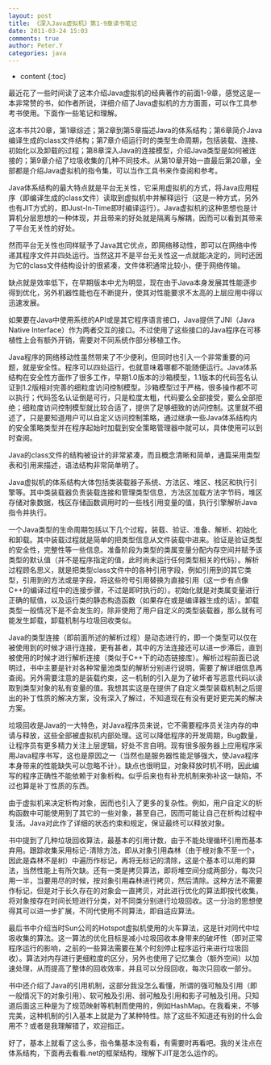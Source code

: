 ```yaml
---
layout: post
title: 《深入Java虚拟机》第1-9章读书笔记
date: 2011-03-24 15:03
comments: true
author: Peter.Y
categories: java
---
```


* content
{:toc}


最近花了一些时间读了这本介绍Java虚拟机的经典著作的前面1-9章，感觉这是一本非常赞的书，如作者所说，详细介绍了Java虚拟机的方方面面，可以作工具参考书使用。下面作一些笔记和理解。


这本书共20章，第1章综述；第2章到第5章描述Java的体系结构；第6章简介Java编译生成的class文件结构；第7章介绍运行时的类型生命周期，包括装载、连接、初始化以及卸载的过程；第8章深入Java的连接模型，介绍Java类型是如何被连接的；第9章介绍了垃圾收集的几种不同技术。从第10章开始一直最后第20章，全部都是介绍Java虚拟机的指令集，可以当作工具书来作查阅和参考。


Java体系结构的最大特点就是平台无关性，它采用虚拟机的方式，将Java应用程序（即编译生成的class文件）读取到虚拟机中并解释运行（这是一种方式，另外也有JIT方式的，即Just-In-Time即时编译运行）。Java虚拟机的这种思想也是计算机分层思想的一种体现，并且带来的好处就是隔离与解耦，因而可以看到其带来了平台无关性的好处。

然而平台无关性也同样赋予了Java其它优点，即网络移动性，即可以在网络中传递其程序文件并四处运行。当然这并不是平台无关性这一点就能决定的，同时还因为它的class文件结构设计的很紧凑，文件体积通常比较小，便于网络传输。

缺点就是效率低下，在早期版本中尤为明显，现在由于Java本身发展其性能逐步得到优化，另外机器性能也在不断提升，使其对性能要求不太高的上层应用中得以迅速发展。

如果要在Java中使用系统的API或是其它程序语言接口，Java提供了JNI（Java Native Interface）作为两者交互的接口。不过使用了这些接口的Java程序在可移植性上会有额外开销，需要对不同系统作部分移植工作。


Java程序的网络移动性虽然带来了不少便利，但同时也引入一个非常重要的问题，就是安全性。程序可以四处运行，也就意味着哪都不能随便运行。Java体系结构在安全性方面作了很多工作，早期1.0版本的沙箱模型，1.1版本的代码签名认证到1.2版相对完善的细粒度访问控制模型。沙箱模型过于严格，很多操作都不可以执行；代码签名认证倒是可行，只是粒度太粗，代码要么全部接受，要么全部拒绝；细粒度访问控制模型就比较合适了，提供了足够细致的访问控制。这里就不细述了，只是要知道用户可以自定义访问控制策略，通过继承一些Java体系结构内的安全策略类型并在程序起始时加载到安全策略管理器中就可以，具体使用可以到时查阅。


Java的class文件的结构被设计的非常紧凑，而且概念清晰和简单，通篇采用类型表和引用来描述，语法结构非常简单明了。


Java虚拟机的体系结构大体包括类装载器子系统、方法区、堆区、栈区和执行引擎等。其中类装载器负责装载连接和管理类型信息，方法区加载方法字节码，堆区存储对象数据，栈区存储函数调用时的一些栈引用变量的值，执行引擎解析Java指令并执行。


一个Java类型的生命周期包括以下几个过程，装载、验证、准备、解析、初始化和卸载。其中装载过程就是简单的把类型信息从文件装载中进来。验证是验证类型的安全性，完整性等一些信息。准备阶段为类型的类属变量分配内存空间并赋予该类型的默认值（并不是程序指定的值，此时尚未运行任何类型相关的代码）。解析过程顾名思义，就是把类型class文件中的各种引用字段，例如引用到的其它类型，引用到的方法或是字段，将这些符号引用替换为直接引用（这一步有点像C++的编译过程中的连接步骤，不过是即时执行的）。初始化就是对类属变量进行正确的赋值，以及运行类的静态构造函数（如果存在或是编译器生成的话）。卸载类型一般情况下是不会发生的，除非使用了用户自定义的类型装载器，那么就有可能发生卸载，卸载机制与垃圾回收类似。


Java的类型连接（即前面所述的解析过程）是动态进行的，即一个类型可以仅在被使用到的时候才进行连接，更有甚者，其中的方法连接还可以进一步滞后，直到被使用的时候才进行解析连接（类似于C++下的动态链接库）。解析过程前面已说明过，书中主要是针对各种常量池类型的解析分别进行说明，需要了解详细信息再查阅。另外需要注意的是装载约束，这一机制的引入是为了破坏者写恶意代码以读取到类型对象的私有变量的值。我想其实这是在提供了自定义类型装载机制之后提出的补丁性质的解决方案，没有深入了解过，不知道现在有没有更好更完美的解决方案。


垃圾回收是Java的一大特色，对Java程序员来说，它不需要程序员关注内存的申请与释放，这些全部被虚拟机内部处理。这可以降低程序的开发周期，Bug数量，让程序员有更多精力关注上层逻辑，好处不言自明。现有很多服务器上应用程序采用Java程序书写，这也是原因之一（当然也是服务器性能足够强大，使Java程序本身带来的性能缺失可以忽略不计）。缺点也很明显，对象释放时机不明，因此编写的程序正确性不能依赖于对象析构。似乎后来也有补充机制来弥补这一缺陷，不过也算是补丁性质的东西。

由于虚拟机来决定析构对象，因而也引入了更多的复杂性。例如，用户自定义的析构函数中可能使用到了其它的一些对象，甚至自己，因而可能让自己在析构过程中复活。Java对此作了详细的状态约束和规定，保证最终可以释放对象。


书中提到了几种垃圾回收算法，最基本的引用计数，由于不能处理循环引用而基本弃用。跟踪收集采用标记-清除方法，即从对象引用森林（由于根对象不至一个，因此是森林不是树）中遍历作标记，再将无标记的清除，这是个基本可以用的算法，当然性能上有所欠缺。还有一类是拷贝算法，即将堆空间分成两部分，每次只用一半，当要用尽的时候，按对象引用森林进行拷贝，然后清除。这种方法不需要作标记，但是对于长久存在的对象会一直拷贝，对此进行优化的算法即按代收集，将对象按存在时间长短进行分类，对不同类分别进行垃圾回收。这一分治的思想使得其可以进一步扩展，不同代使用不同算法，即自适应算法。

最后书中介绍当时Sun公司的Hotspot虚拟机使用的火车算法，这是针对同代中垃圾收集的算法。这一算法的优化目标是减小垃圾回收本身带来的破坏性（即对正常程序运行的影响，之前的一些算法需要在某个时刻停止程序运行来进行垃圾回收）。算法对内存进行更细粒度的区分，另外也使用了记忆集合（额外空间）以加速处理，从而提高了整体的回收效率，并且可以分段回收，每次只回收一部分。

书中还介绍了Java的引用机制，这部分我没怎么看懂，所谓的强可触及引用（即一般情况下的对象引用）、软可触及引用、弱可触及引用和影子可触及引用。只知道后面这三种是为了规范映射等机制而使用的，例如HashMap。在我看来，不够完美，这种机制的引入基本上就是为了某种特性。除了这些不知道还有别的什么会用不？或者是我理解错了，欢迎指正。


好了，基本上就看了这么多，指令集基本没有看，有需要时再看吧。我的关注点在体系结构，下面再去看看.net的框架结构，理解下JIT是怎么运作的。
